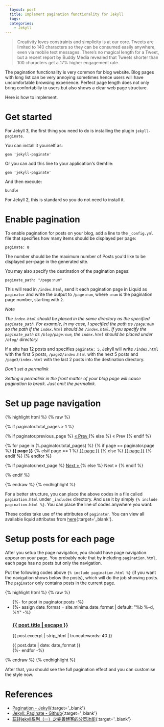 ```yaml
---
  layout: post
  title: Implement pagination functionality for Jekyll
  tags:
  categories:
    - Jekyll
---
```


> Creativity loves constraints and simplicity is at our core. Tweets are limited to 140 characters so they can be consumed easily anywhere, even via mobile text messages. There’s no magical length for a Tweet, but a recent report by Buddy Media revealed that Tweets shorter than 100 characters get a 17% higher engagement rate.

The pagination functionality is very common for blog website. Blog pages with long
list can be very annoying sometimes hence users will have uncomfortable browsing
experience. Perfect page length does not only bring confortabiliy to users but also
shows a clear web page structure.

Here is how to implement.

# **Get started**

For Jekyll 3, the first thing you need to do is installing the plugin
`jekyll-paginate`.

You can install it yourself as:

```
gem 'jekyll-paginate'
```

Or you can add this line to your application's Gemfile:

```
gem 'jekyll-paginate'
```

And then execute:

```
bundle
```

For Jekyll 2, this is standard so you do not need to install it.

# **Enable pagination**

To enable pagination for posts on your blog, add a line to the `_config.yml` file that specifies how many items should be displayed per page:

```
paginate: 8
```

The number should be the maximum number of Posts you'd like to be displayed per-page in the generated site.

You may also specify the destination of the pagination pages:

```
paginate_path: "/page:num"
```

This will read in `/index.html`, send it each pagination page in Liquid as `paginator` and write the output to `/page:num`, where `:num` is the pagination page number, starting with `2`.

*Note*

*The `index.html` should be placed in the same directory as the specified `paginate_path`. For example, in my case, I specified the path as `/page:num` so the path if the `index.html` should be `/index.html`. If you specify the `paginate_path` as `/blog/page:num`, the `index.html` should be placed under `/blog/` directory.*


If a site has 12 posts and specifies `paginate: 5`, Jekyll will write `/index.html` with the first 5 posts, `/page2/index.html` with the next 5 posts and `/page3/index.html` with the last 2 posts into the destination directory.

*Don't set a permalink*

*Setting a permalink in the front matter of your blog page will cause pagination to break. Just omit the permalink.*

# **Set up page navigation**

{% highlight html %}
{% raw %}

{% if paginator.total_pages > 1 %}
<div class="pagination">
  {% if paginator.previous_page %}
    <a href="{{ paginator.previous_page_path | relative_url }}">
      &laquo; Prev
    </a>
  {% else %}
    <span>&laquo; Prev</span>
  {% endif %}

  {% for page in (1..paginator.total_pages) %}
    {% if page == paginator.page %}
      <b>{{ page }}</b>
    {% elsif page == 1 %}
      <a class="page-i" href="{{ site.url | relative_url }}">{{ page }}</a>
    {% else %}
      <a class="page-i" href="{{ site.paginate_path | relative_url | replace: ':num', page }}">{{ page }}</a>
    {% endif %}
  {% endfor %}

  {% if paginator.next_page %}
    <a href="{{ paginator.next_page_path | relative_url }}">
      Next &raquo;
    </a>
  {% else %}
    <span>Next &raquo;</span>
  {% endif %}
</div>
{% endif %}

{% endraw %}
{% endhighlight %}

For a better structure, you can place the above codes in a file called `pagination.html`
under `_includes` directory. And use it by simply `{% include pagination.html %}`. You can place the line of codes anywhere you want.

These codes take use of the attributes of `paginator`. You can view all available liquid attributes from [here](https://jekyllrb.com/docs/pagination/#liquid-attributes-available){:target='_blank'}.

# **Setup posts for each page**

After you setup the page navigation, you should have page navigation appear on your
page. You probably note that by including `pagination.html`, each page has no
posts but only the navigation.

Put the following codes above `{% include pagination.html %}` (if you want the
navigation shows below the posts), which will do the job showing posts. The `paginator`
only contains posts in the current page.

{% highlight html %}
{% raw %}

<ul class="post-list">
  {%- for post in paginator.posts -%}
  <li>
    {%- assign date_format = site.minima.date_format | default: "%b %-d, %Y" -%}
    <h3 class="post-title">
      <a class="post-link" href="{{ post.url | relative_url }}">
        {{ post.title | escape }}
      </a>
    </h3>
    <p class="post-excerpt">
      {{ post.excerpt | strip_html | truncatewords: 40 }}
    </p>
    <div class="post-meta">{{ post.date | date: date_format }}</div>
  </li>
  {%- endfor -%}
</ul>

{% endraw %}
{% endhighlight %}

After that, you should see the full pagination effect and you can customise the style now.

# **References**

- [Pagination - Jekyll](https://jekyllrb.com/docs/pagination/){:target='_blank'}
- [Jekyll::Paginate - Github](https://github.com/jekyll/jekyll-paginate#readme){:target='_blank'}
- [玩转jekyll系列（一）之完善博客的分页功能](https://www.thinktxt.com/jekyll/2017/01/23/jekyll-series-blog-paginate.html){:target='_blank'}
